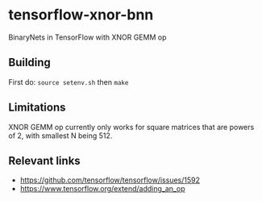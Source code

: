 # tensorflow-xnor-bnn
BinaryNets in TensorFlow with XNOR GEMM op

## Building
First do: 
`source setenv.sh`
then 
`make`

## Limitations
XNOR GEMM op currently only works for square matrices that are powers of 2, with smallest N being 512.

## Relevant links
- https://github.com/tensorflow/tensorflow/issues/1592
- https://www.tensorflow.org/extend/adding_an_op
